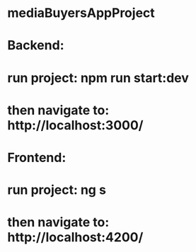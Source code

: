 # mediaBuyersAppProject



# Backend:
# run project: npm run start:dev 
# then navigate to: http://localhost:3000/

 
# Frontend: 
# run project: ng s
# then navigate to: http://localhost:4200/
